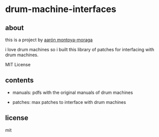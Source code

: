 # drum-machine-interfaces

## about

this is a project by [aarón montoya-moraga](http://montoyamoraga.io/)

i love drum machines so i built this library of patches for interfacing with drum machines.

MIT License

## contents

* manuals: pdfs with the original manuals of drum machines

* patches: max patches to interface with drum machines

## license

mit
